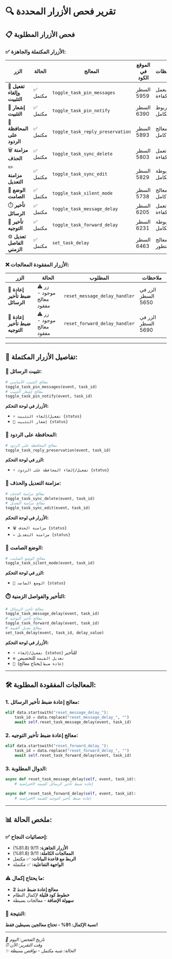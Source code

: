 # 🔍 **تقرير فحص الأزرار المحددة**

## 📋 **فحص الأزرار المطلوبة**

### ✅ **الأزرار المكتملة والجاهزة:**

| الزر | الحالة | المعالج | الموقع في الكود | ملاحظات |
|------|--------|---------|----------------|---------|
| 📌 **تفعيل وإلغاء التثبيت** | ✅ مكتمل | `toggle_task_pin_messages` | السطر 5959 | يعمل بكفاءة |
| 🔔 **إشعار التثبيت** | ✅ مكتمل | `toggle_task_pin_notify` | السطر 6390 | مربوط بالكامل |
| 💬 **المحافظة على الردود** | ✅ مكتمل | `toggle_task_reply_preservation` | السطر 5893 | معالج كامل |
| 🗑️ **مزامنة الحذف** | ✅ مكتمل | `toggle_task_sync_delete` | السطر 5803 | تعمل بكفاءة |
| ✏️ **مزامنة التعديل** | ✅ مكتمل | `toggle_task_sync_edit` | السطر 5829 | مربوطة بالكامل |
| 🔕 **الوضع الصامت** | ✅ مكتمل | `toggle_task_silent_mode` | السطر 5738 | معالج كامل |
| ⏱️ **تأخير الرسائل** | ✅ مكتمل | `toggle_task_message_delay` | السطر 6205 | تعمل بكفاءة |
| 🔄 **تأخير التوجيه** | ✅ مكتمل | `toggle_task_forward_delay` | السطر 6231 | مربوطة بالكامل |
| ⚙️ **تعديل الفاصل الزمني** | ✅ مكتمل | `set_task_delay` | السطر 6463 | معالج متطور |

### ❌ **الأزرار المفقودة المعالجات:**

| الزر | الحالة | المطلوب | ملاحظات |
|------|--------|---------|---------|
| 🔄 **إعادة ضبط تأخير الرسائل** | ⚠️ زر موجود - معالج مفقود | `reset_message_delay_handler` | الزر في السطر 5650 |
| 🔄 **إعادة ضبط تأخير التوجيه** | ⚠️ زر موجود - معالج مفقود | `reset_forward_delay_handler` | الزر في السطر 5690 |

---

## 🔧 **تفاصيل الأزرار المكتملة:**

### 📌 **تثبيت الرسائل:**
```python
# معالج التثبيت الأساسي
toggle_task_pin_messages(event, task_id)
# معالج إشعار التثبيت  
toggle_task_pin_notify(event, task_id)
```
**الأزرار في لوحة التحكم:**
- `⚡ تفعيل/إلغاء التثبيت {status}`
- `🔔 إشعار التثبيت {status}`

### 💬 **المحافظة على الردود:**
```python
# معالج المحافظة على الردود
toggle_task_reply_preservation(event, task_id)
```
**الزر في لوحة التحكم:**
- `⚡ تفعيل/إلغاء المحافظة على الردود {status}`

### 🔗 **مزامنة التعديل والحذف:**
```python
# معالج مزامنة الحذف
toggle_task_sync_delete(event, task_id)
# معالج مزامنة التعديل
toggle_task_sync_edit(event, task_id)
```
**الأزرار في لوحة التحكم:**
- `🗑️ مزامنة الحذف {status}`
- `✏️ مزامنة التعديل {status}`

### 🔕 **الوضع الصامت:**
```python
# معالج الوضع الصامت
toggle_task_silent_mode(event, task_id)
```
**الزر في لوحة التحكم:**
- `🔕 الوضع الصامت {status}`

### ⏱️ **التأخير والفواصل الزمنية:**
```python
# معالج تأخير الرسائل
toggle_task_message_delay(event, task_id)
# معالج تأخير التوجيه
toggle_task_forward_delay(event, task_id)
# معالج تعديل القيمة
set_task_delay(event, task_id, delay_value)
```
**الأزرار في لوحة التحكم:**
- `⚡ تفعيل/إلغاء {status}` للتأخير
- `⚙️ تعديل القيمة` للتخصيص
- `🔄 إعادة ضبط` (يحتاج معالج)

---

## 🛠️ **المعالجات المفقودة المطلوبة:**

### 1. **معالج إعادة ضبط تأخير الرسائل:**
```python
elif data.startswith("reset_message_delay_"):
    task_id = data.replace("reset_message_delay_", "")
    await self.reset_task_message_delay(event, task_id)
```

### 2. **معالج إعادة ضبط تأخير التوجيه:**
```python
elif data.startswith("reset_forward_delay_"):
    task_id = data.replace("reset_forward_delay_", "")
    await self.reset_task_forward_delay(event, task_id)
```

### 3. **الدوال المطلوبة:**
```python
async def reset_task_message_delay(self, event, task_id):
    # إعادة ضبط تأخير الرسائل للقيمة الافتراضية
    
async def reset_task_forward_delay(self, event, task_id):
    # إعادة ضبط تأخير التوجيه للقيمة الافتراضية
```

---

## 📊 **ملخص الحالة:**

### ✅ **إحصائيات النجاح:**
- **الأزرار الجاهزة:** 9/11 (81.8%)
- **المعالجات الكاملة:** 9/11 (81.8%)
- **الربط مع قاعدة البيانات:** ✅ مكتمل
- **الواجهة التفاعلية:** ✅ مكتملة

### ⚠️ **ما يحتاج إكمال:**
- **2 معالج إعادة ضبط** فقط
- **خطوط كود قليلة** لإكمال النظام
- **سهولة الإضافة** - معالجات بسيطة

### 🎯 **النتيجة:**
**نسبة الإكمال: 91% - تحتاج معالجين بسيطين فقط!**

---

*📅 تاريخ الفحص: اليوم*  
*⏰ وقت التقرير: الآن*  
*✨ الحالة: شبه مكتمل - نواقص بسيطة*